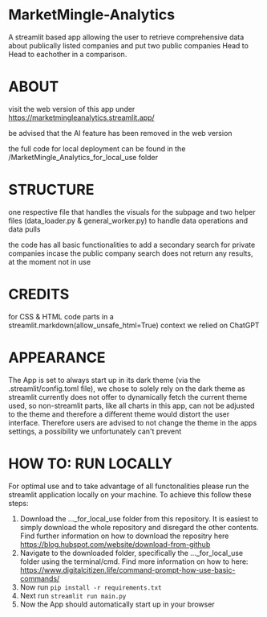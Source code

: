 # MarketMingle-Analytics
A streamlit based app allowing the user to retrieve comprehensive data about publically listed companies and put two public companies Head to Head to eachother in a comparison.

# ABOUT
visit the web version of this app under https://marketmingleanalytics.streamlit.app/

be advised that the AI feature has been removed in the web version

the full code for local deployment can be found in the /MarketMingle_Analytics_for_local_use folder

# STRUCTURE
one respective file that handles the visuals for the subpage and two helper files (data_loader.py & general_worker.py) to handle data operations and data pulls

the code has all basic functionalities to add a secondary search for private companies incase the public company search does not return any results, at the moment not in use

# CREDITS
for CSS & HTML code parts in a streamlit.markdown(allow_unsafe_html=True) context we relied on ChatGPT

# APPEARANCE
The App is set to always start up in its dark theme (via the .streamlit/config.toml file), we chose to solely rely on the dark theme as streamlit currently does not offer to dynamically fetch the current theme used, so non-streamlit parts, like all charts in this app, can not be adjusted to the theme and therefore a different theme would distort the user interface. 
Therefore users are advised to not change the theme in the apps settings, a possibility we unfortunately can't prevent

# HOW TO: RUN LOCALLY
For optimal use and to take advantage of all functonalities please run the streamlit application locally on your machine. To achieve this follow these steps:
1. Download the ..._for_local_use folder from this repository. It is easiest to simply download the whole repository and disregard the other contents. Find further information on how to download the repositry here https://blog.hubspot.com/website/download-from-github
2. Navigate to the downloaded folder, specifically the ..._for_local_use folder using the terminal/cmd. Find more information on how to here: https://www.digitalcitizen.life/command-prompt-how-use-basic-commands/
3. Now run `pip install -r requirements.txt`
4. Next run `streamlit run main.py`
5. Now the App should automatically start up in your browser
